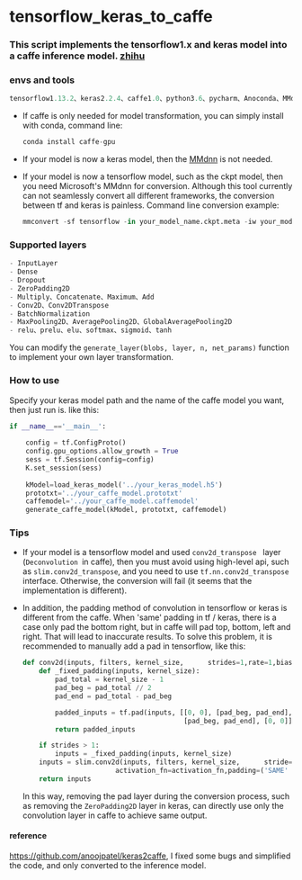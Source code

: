 # tensorflow_keras_to_caffe

### This script implements the tensorflow1.x and keras model into a caffe inference model. [zhihu](https://zhuanlan.zhihu.com/p/115081459)

### envs and tools

```python
tensorflow1.13.2、keras2.2.4、caffe1.0、python3.6、pycharm、Anoconda、MMdnn0.2.4、ubuntu18.04
```

* If caffe is only needed for model transformation, you can simply install with conda, command line:

  ```python
  conda install caffe-gpu
  ```

* If your model is now a keras model, then the [MMdnn]( https://github.com/microsoft/MMdnn) is not needed.

* If your model is now a tensorflow model, such as the ckpt model, then you need Microsoft's MMdnn for conversion. Although this tool currently can not seamlessly convert all different frameworks, the conversion between tf and keras is painless. Command line conversion example:

  ```python
  mmconvert -sf tensorflow -in your_model_name.ckpt.meta -iw your_model_name.ckpt --inNodeName input_name --inputShape 224,224,3 --dstNodeName output1 ouput2 -df keras -om your_keras_model.h5
  ```

### Supported layers

```python
- InputLayer
- Dense
- Dropout
- ZeroPadding2D
- Multiply、Concatenate、Maximum、Add
- Conv2D、Conv2DTranspose
- BatchNormalization
- MaxPooling2D、AveragePooling2D、GlobalAveragePooling2D
- relu、prelu、elu、softmax、sigmoid、tanh
```

You can modify the `generate_layer(blobs, layer, n, net_params)`  function to implement your own layer transformation.

### How to use

Specify your keras model path and the name of the caffe model you want, then just run is. like this:

```python
if __name__=='__main__':
    
    config = tf.ConfigProto()
    config.gpu_options.allow_growth = True
    sess = tf.Session(config=config)
    K.set_session(sess)
    
    kModel=load_keras_model('../your_keras_model.h5')
    prototxt='../your_caffe_model.prototxt'
    caffemodel='../your_caffe_model.caffemodel'
    generate_caffe_model(kModel, prototxt, caffemodel)
```

### Tips

* If your model is a tensorflow model and used `conv2d_transpose ` layer (`Deconvolution `in caffe), then you must avoid using high-level api, such as `slim.conv2d_transpose`, and you need to use  `tf.nn.conv2d_transpose` interface. Otherwise, the conversion will fail (it seems that the implementation is different).

* In addition, the padding method of convolution in tensorflow or keras is different from the caffe. When 'same' padding in tf / keras, there is a case only pad the bottom right, but in caffe will pad top, bottom, left and right. That will lead to inaccurate results. To solve this problem, it is recommended to manually add a pad in tensorflow, like this:

  ```python
  def conv2d(inputs, filters, kernel_size,      strides=1,rate=1,biases_initializer=tf.zeros_initializer,  activation_fn=tf.nn.relu):#stride>1时padding，valid卷积实现same
      def _fixed_padding(inputs, kernel_size):
          pad_total = kernel_size - 1
          pad_beg = pad_total // 2
          pad_end = pad_total - pad_beg
  
          padded_inputs = tf.pad(inputs, [[0, 0], [pad_beg, pad_end],
                                          [pad_beg, pad_end], [0, 0]], mode='CONSTANT')
          return padded_inputs
  
      if strides > 1:
          inputs = _fixed_padding(inputs, kernel_size)
      inputs = slim.conv2d(inputs, filters, kernel_size,      stride=strides,rate=rate,biases_initializer=biases_initializer,
                         activation_fn=activation_fn,padding=('SAME' if strides == 1  else 'VALID'),weights_initializer=tf.initializers.he_normal())
      return inputs
  ```

  In this way, removing the pad layer during the conversion process, such as removing the `ZeroPadding2D` layer in keras, can directly use only the convolution layer in caffe to achieve same output.

#### reference

https://github.com/anoojpatel/keras2caffe, I fixed some bugs and simplified the code, and only converted to the inference model.
